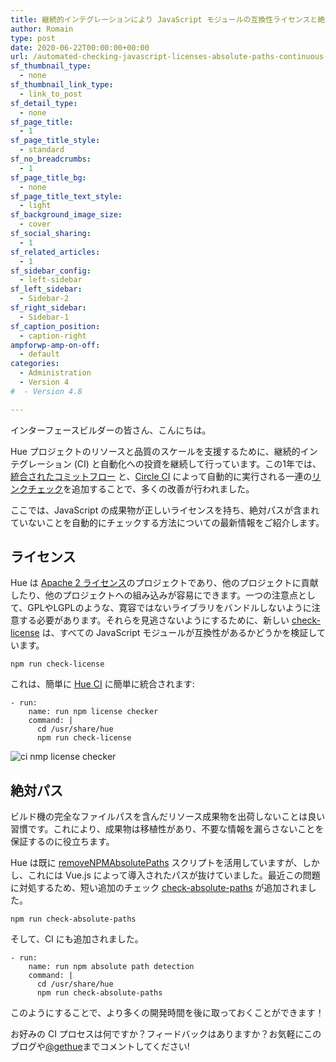 ```yaml
---
title: 継続的インテグレーションにより JavaScript モジュールの互換性ライセンスと絶対パス以外のチェックを自動化
author: Romain
type: post
date: 2020-06-22T00:00:00+00:00
url: /automated-checking-javascript-licenses-absolute-paths-continuous-integration/
sf_thumbnail_type:
  - none
sf_thumbnail_link_type:
  - link_to_post
sf_detail_type:
  - none
sf_page_title:
  - 1
sf_page_title_style:
  - standard
sf_no_breadcrumbs:
  - 1
sf_page_title_bg:
  - none
sf_page_title_text_style:
  - light
sf_background_image_size:
  - cover
sf_social_sharing:
  - 1
sf_related_articles:
  - 1
sf_sidebar_config:
  - left-sidebar
sf_left_sidebar:
  - Sidebar-2
sf_right_sidebar:
  - Sidebar-1
sf_caption_position:
  - caption-right
ampforwp-amp-on-off:
  - default
categories:
  - Administration
  - Version 4
#  - Version 4.8

---
```


インターフェースビルダーの皆さん、こんにちは。

Hue プロジェクトのリソースと品質のスケールを支援するために、継続的インテグレーション (CI) と自動化への投資を継続して行っています。この1年では、[統合されたコミットフロー](https://gethue.com/improving-the-developer-productivity-with-some-continuous-integration/) と、[Circle CI](https://circleci.com/gh/cloudera/hue) によって自動的に実行される一連の[リンクチェック](https://gethue.com/checking-dead-links-automatically-continuous-integration/)を追加することで、多くの改善が行われました。

ここでは、JavaScript の成果物が正しいライセンスを持ち、絶対パスが含まれていないことを自動的にチェックする方法についての最新情報をご紹介します。

## ライセンス

Hue は [Apache 2 ライセンス](https://www.apache.org/licenses/LICENSE-2.0)のプロジェクトであり、他のプロジェクトに貢献したり、他のプロジェクトへの組み込みが容易にできます。一つの注意点として、GPLやLGPLのような、寛容ではないライブラリをバンドルしないように注意する必要があります。それらを見逃さないようにするために、新しい [check-license](https://github.com/cloudera/hue/tree/master/tools/license) は、すべての JavaScript モジュールが互換性があるかどうかを検証しています。

    npm run check-license

これは、簡単に [Hue CI](https://github.com/cloudera/hue/blob/master/.circleci/config.yml#L124) に簡単に統合されます:

    - run:
        name: run npm license checker
        command: |
          cd /usr/share/hue
          npm run check-license

![ci nmp license checker](https://cdn.gethue.com/uploads/2020/06/ci-nmp-license-checker.png)

## 絶対パス

ビルド機の完全なファイルパスを含んだリソース成果物を出荷しないことは良い習慣です。これにより、成果物は移植性があり、不要な情報を漏らさないことを保証するのに役立ちます。

Hue は既に [removeNPMAbsolutePaths](https://github.com/juanjoDiaz/removeNPMAbsolutePaths) スクリプトを活用していますが、しかし、これには Vue.js によって導入されたパスが抜けていました。最近この問題に対処するため、短い追加のチェック [check-absolute-paths](https://github.com/cloudera/hue/tree/master/tools/detect-absolute-paths) が追加されました。

    npm run check-absolute-paths

そして、CI にも追加されました。

    - run:
        name: run npm absolute path detection
        command: |
          cd /usr/share/hue
          npm run check-absolute-paths

このようにすることで、より多くの開発時間を後に取っておくことができます！

お好みの CI プロセスは何ですか？フィードバックはありますか？お気軽にこのブログや[@gethue](https://twitter.com/gethue)までコメントしてください!
